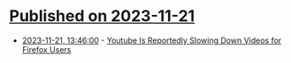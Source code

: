 # [Published on 2023-11-21](index.md)

* [2023-11-21, 13:46:00](https://soylentnews.org/article.pl?sid=23/11/21/0119257&from=rss) - [Youtube Is Reportedly Slowing Down Videos for Firefox Users](https://soylentnews.org/article.pl?sid=23/11/21/0119257&from=rss)
